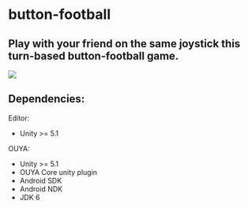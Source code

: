 # button-football
## Play with your friend on the same joystick this turn-based button-football game.


![](https://s31.postimg.org/v3u6kxt5n/Screenshot_from_2016_06_26_22_31_11.png)

## Dependencies: 
Editor:
  * Unity  >= 5.1

OUYA:
  * Unity  >= 5.1
  * OUYA Core unity plugin
  * Android SDK
  * Android NDK
  * JDK 6
